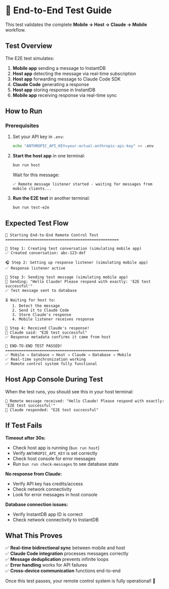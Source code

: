 # 🧪 End-to-End Test Guide

This test validates the complete **Mobile → Host → Claude → Mobile** workflow.

## Test Overview

The E2E test simulates:
1. **Mobile app** sending a message to InstantDB
2. **Host app** detecting the message via real-time subscription  
3. **Host app** forwarding message to Claude Code SDK
4. **Claude Code** generating a response
5. **Host app** storing response in InstantDB
6. **Mobile app** receiving response via real-time sync

## How to Run

### Prerequisites
1. Set your API key in `.env`:
   ```bash
   echo "ANTHROPIC_API_KEY=your-actual-anthropic-api-key" >> .env
   ```

2. **Start the host app** in one terminal:
   ```bash
   bun run host
   ```
   
   Wait for this message:
   ```
   ✅ Remote message listener started - waiting for messages from mobile clients...
   ```

3. **Run the E2E test** in another terminal:
   ```bash
   bun run test-e2e
   ```

## Expected Test Flow

```
🧪 Starting End-to-End Remote Control Test
==================================================

📝 Step 1: Creating test conversation (simulating mobile app)
✅ Created conversation: abc-123-def

🎧 Step 2: Setting up response listener (simulating mobile app)  
✅ Response listener active

📱 Step 3: Sending test message (simulating mobile app)
💬 Sending: "Hello Claude! Please respond with exactly: 'E2E test successful'"
✅ Test message sent to database

⏳ Waiting for host to:
   1. Detect the message
   2. Send it to Claude Code  
   3. Store Claude's response
   4. Mobile listener receives response

🎉 Step 4: Received Claude's response!
🤖 Claude said: "E2E test successful"
✅ Response metadata confirms it came from host

🎉 END-TO-END TEST PASSED!
==================================================
✅ Mobile → Database → Host → Claude → Database → Mobile
✅ Real-time synchronization working
✅ Remote control system fully functional
```

## Host App Console During Test

When the test runs, you should see this in your host terminal:

```
📱 Remote message received: "Hello Claude! Please respond with exactly: 'E2E test successful'"
🤖 Claude responded: "E2E test successful"
```

## If Test Fails

**Timeout after 30s:**
- Check host app is running (`bun run host`)
- Verify `ANTHROPIC_API_KEY` is set correctly
- Check host console for error messages
- Run `bun run check-messages` to see database state

**No response from Claude:**
- Verify API key has credits/access
- Check network connectivity
- Look for error messages in host console

**Database connection issues:**
- Verify InstantDB app ID is correct
- Check network connectivity to InstantDB

## What This Proves

✅ **Real-time bidirectional sync** between mobile and host  
✅ **Claude Code integration** processes messages correctly  
✅ **Message deduplication** prevents infinite loops  
✅ **Error handling** works for API failures  
✅ **Cross-device communication** functions end-to-end

Once this test passes, your remote control system is fully operational! 🚀